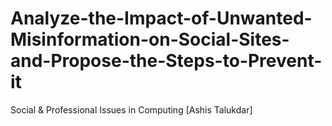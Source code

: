 # Analyze-the-Impact-of-Unwanted-Misinformation-on-Social-Sites-and-Propose-the-Steps-to-Prevent-it
Social &amp; Professional Issues in Computing [Ashis Talukdar]
